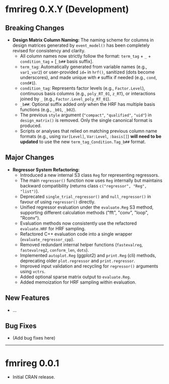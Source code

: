 # fmrireg 0.X.Y (Development)

## Breaking Changes

*   **Design Matrix Column Naming:** The naming scheme for columns in design matrices generated by `event_model()` has been completely revised for consistency and clarity. 
    *   All column names now strictly follow the format: `term_tag` + `_` + `condition_tag` + [`_b##` basis suffix].
    *   `term_tag`: Automatically generated from variable names (e.g., `var1_var2`) or user-provided `id=` in `hrf()`, sanitized (dots become underscores), and made unique with `#` suffix if needed (e.g., `cond`, `cond#1`).
    *   `condition_tag`: Represents factor levels (e.g., `Factor.Level`), continuous basis columns (e.g., `poly_RT_01`, `z_RT`), or interactions joined by `_` (e.g., `Factor.Level_poly_RT_01`).
    *   `_b##`: Optional suffix added *only* when the HRF has multiple basis functions (e.g., `_b01`, `_b02`).
    *   The previous `style` argument (`"compact"`, `"qualified"`, `"uid"`) in `design_matrix()` is removed. Only the single canonical format is produced.
    *   Scripts or analyses that relied on matching previous column name formats (e.g., using `Var[Level]`, `Var:Level`, `:basis[]`) **will need to be updated** to use the new `term_tag_Condition.Tag_b##` format.

## Major Changes

*   **Regressor System Refactoring:**
    *   Introduced a new internal S3 class `Reg` for representing regressors.
    *   The main `regressor()` function now uses `Reg` internally but maintains backward compatibility (returns class `c("regressor", "Reg", "list")`).
    *   Deprecated `single_trial_regressor()` and `null_regressor()` in favour of using `regressor()` directly.
    *   Unified regressor evaluation under the `evaluate.Reg` S3 method, supporting different calculation methods ("fft", "conv", "loop", "Rconv").
    *   Evaluation methods now consistently use the refactored `evaluate.HRF` for HRF sampling.
    *   Refactored C++ evaluation code into a single wrapper (`evaluate_regressor_cpp`).
    *   Removed redundant internal helper functions (`fastevalreg`, `fastevalreg2`, `conform_len`, `dots`).
    *   Implemented `autoplot.Reg` (ggplot2) and `print.Reg` (cli) methods, deprecating older `plot.regressor` and `print.regressor`.
    *   Improved input validation and recycling for `regressor()` arguments using `vctrs`.
    *   Added optional sparse matrix output to `evaluate.Reg`.
    *   Added memoization for HRF sampling within evaluation.

## New Features

*   ...

## Bug Fixes

*   (Add bug fixes here)

---

# fmrireg 0.0.1

* Initial CRAN release. 